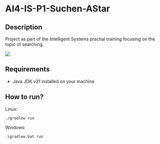 # AI4-IS-P1-Suchen-AStar
## Description
Project as part of the Intelligent Systems practial training focusing on the topic of searching.

![](https://github.com/BAAMMM1/AI4-IS-P1-Suchen-AStar/blob/1254f91913f58e4a653df2f3245e2a899458fdf0/teaser.gif)

## Requirements
- Java JDK v21 installed on your machine

## How to run?
Linux:
```
./gradlew run
```

Windows:
```
.\gradlew.bat run
```
